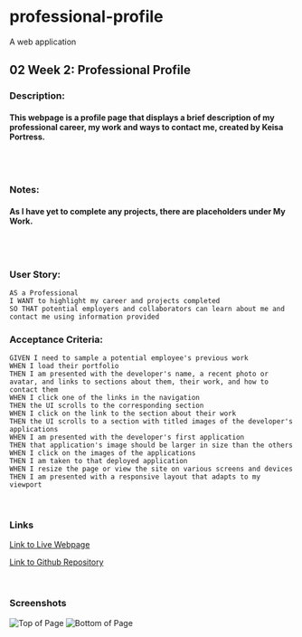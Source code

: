 # professional-profile
A web application 

## 02 Week 2:  Professional Profile
### Description: 
#### This webpage is a profile page that displays a brief description of my professional career, my work and ways to contact me, created by Keisa Portress. 
<br>
<br>

### Notes: 
#### As I have yet to complete any projects, there are placeholders under My Work. 
<br>
<br>

### User Story:
```
AS a Professional
I WANT to highlight my career and projects completed
SO THAT potential employers and collaborators can learn about me and contact me using information provided
```
### Acceptance Criteria:
```
GIVEN I need to sample a potential employee's previous work
WHEN I load their portfolio
THEN I am presented with the developer's name, a recent photo or avatar, and links to sections about them, their work, and how to contact them
WHEN I click one of the links in the navigation
THEN the UI scrolls to the corresponding section
WHEN I click on the link to the section about their work
THEN the UI scrolls to a section with titled images of the developer's applications
WHEN I am presented with the developer's first application
THEN that application's image should be larger in size than the others
WHEN I click on the images of the applications
THEN I am taken to that deployed application
WHEN I resize the page or view the site on various screens and devices
THEN I am presented with a responsive layout that adapts to my viewport
```
<br>

### Links
[Link to Live Webpage](https://keisap.github.io/professional-profile/)

[Link to Github Repository](https://github.com/KeisaP/professional-profile)

<br>

### Screenshots

![Top of Page](../images/Professional%20Profile%20screenshot%201.PNG)
![Bottom of Page](../images/Professional%20Profile%20screenshot%202.PNG)
